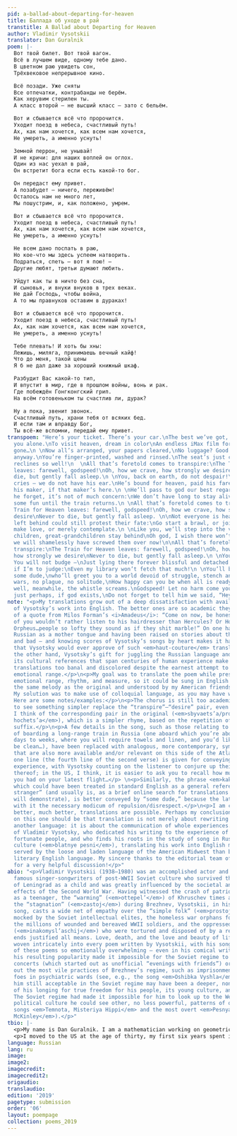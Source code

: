 ```yaml
---
pid: a-ballad-about-departing-for-heaven
title: Баллада об уходе в рай
transtitle: A Ballad about Departing for Heaven
author: Vladimir Vysotskii
translator: Dan Guralnik
poem: |-
  Вот твой билет. Вот твой вагон.
  Всё в лучшем виде, одному тебе дано.
  В цветном раю увидеть сон,
  Трёхвековое непрерывное кино.

  Всё позади. Уже сняты
  Все отпечатки, контрабанды не берём.
  Как херувим стерилен ты.
  А класс второй — не высший класс — зато с бельём.

  Вот и сбывается всё что пророчится.
  Уходит поезд в небеса, счастливый путь!
  Ах, как нам хочется, как всем нам хочется,
  Не умереть, а именно уснуть!

  Земной перрон, не унывай!
  И не кричи: для наших воплей он оглох.
  Один из нас уехал в рай,
  Он встретит бога если есть какой-то бог.

  Он передаст ему привет.
  А позабудет — ничего, переживём!
  Осталось нам не много лет,
  Мы пошустрим, и, как положено, умрем.

  Вот и сбывается всё что пророчится.
  Уходит поезд в небеса, счастливый путь!
  Ах, как нам хочется, как всем нам хочется,
  Не умереть, а именно уснуть!

  Не всем дано поспать в раю,
  Но кое-что мы здесь успеем натворить.
  Подраться, спеть — вот я пою! —
  Другие любят, третьи думают любить.

  Уйдут как ты в ничто без сна,
  И сыновья, и внуки внуков в трех веках.
  Не дай Господь, чтобы война,
  А то мы правнуков оставим в дураках!

  Вот и сбывается всё что пророчится.
  Уходит поезд в небеса, счастливый путь!
  Ах, как нам хочется, как всем нам хочется,
  Не умереть, а именно уснуть!

  Тебе плевать! И хоть бы хны:
  Лежишь, миляга, принимаешь вечный кайф!
  Что до меня, такой цены
  Я б не дал даже за хороший книжный шкаф.

  Разбудит Вас какой-то тип,
  И впустит в мир, где в прошлом войны, вонь и рак.
  Где побеждён Гонгконгский грип.
  На всём готовеньком ты счастлив ли, дурак?

  Ну а пока, звенит звонок.
  Счастливый путь, храни тебя от всяких бед.
  И если там и вправду Бог,
  Ты всё-же вспомни, передай ему привет.
transpoem: "Here’s your ticket. There’s your car.\nThe best we’ve got, it’s all for
  you alone.\nTo visit heaven, dream in color\nAn endless iMax film for when you’re
  gone…\n \nNow all’s arranged, your papers cleared,\nNo luggage? Good! We take none
  anyway.\nYou’re finger-printed, washed and rinsed.\nThe seat’s just coach, but it
  reclines so well!\n  \nAll that’s foretold comes to transpire:\nThe Train for Heaven
  leaves: farewell, godspeed!\nOh, how we crave, how strongly we desire\nNever to
  die, but gently fall asleep.\n \nYou, back on earth, do not despair!\nAnd save your
  cries — we do not have his ear.\nHe’s bound for heaven, paid his fare,\nHe’ll meet
  his maker, if that maker’s here.\n \nHe’ll pass to god our best regards;\nShould
  he forget, it’s not of much concern:\nWe don’t have long to stay alive;\nWe'll have
  some fun until the train returns.\n \nAll that’s foretold comes to transpire:\nThe
  Train for Heaven leaves: farewell, godspeed!\nOh, how we crave, how strongly we
  desire\nNever to die, but gently fall asleep. \n\nNot everyone is heaven-bound.\nThose
  left behind could still protest their fate:\nGo start a brawl, or join my song,\nPerhaps
  make love, or merely contemplate.\n \nLike you, we’ll step into the void,\nAs our
  children, great-grandchildren stay behind\nOh god, I wish there won’t be wars\nOr
  we will shamelessly have screwed them over now!\n\nAll that’s foretold comes to
  transpire:\nThe Train for Heaven leaves: farewell, godspeed!\nOh, how we crave,
  how strongly we desire\nNever to die, but gently fall asleep.\n \nYou do not care!
  You will not budge –\nJust lying there forever blissful and detached.\nYou’ve overpaid,
  if I’m to judge:\nEven my library won’t fetch that much!\n \nYou’ll be awoken by
  some dude,\nwho’ll greet you to a world devoid of struggle, stench and dread. \nNo
  wars, no plague, no solitude,\nHow happy can you be when all is ready-made?\n\nAh
  well, meanwhile, the whistle screams.\nGodspeed! Let no harm come your way.\nAnd,
  just perhaps, if god exists,\nDo not forget to tell him we said, “Hey!”"
note: "<p>My translations grow out of a deep dissatisfaction with available translations
  of Vysotsky’s work into English. The better ones are so academic they remind me
  of a quote from Milos Forman’s <i>Amadeus</i>: “Come on now, be honest! Which one
  of you wouldn’t rather listen to his hairdresser than Hercules? Or Horatius, or
  Orpheus…people so lofty they sound as if they shit marble!” On one hand, knowing
  Russian as a mother tongue and having been raised on stories about the USSR — good
  and bad — and knowing scores of Vysotsky’s songs by heart makes it hard to believe
  that Vysotsky would ever approve of such <em>haut-couture</em> translations. On
  the other hand, Vysotsky’s gift for juggling the Russian language and harnessing
  its cultural references that span centuries of human experience make most fan-made
  translations too banal and discolored despite the earnest attempt to convey his
  emotional range.</p>\n<p>My goal was to translate the poem while preserving its
  emotional range, rhythm, and measure, so it could be sung in English as a song to
  the same melody as the original and understood by my American friends and family.
  My solution was to make use of colloquial language, as you may have well noticed.
  Here are some notes/examples:</p>\n<p>The chorus is still too academic. I’d love
  to see something simpler replace the “transpire”–“desire” pair, even more so when
  I think of the corresponding pair in the original (<em>sbyvaets’a/prorochits’a –
  hochets’a</em>), which is a simpler rhyme, based on the repetition of a ubiquitous
  suffix.</p>\n<p>A few details in the song, such as those relating to the experience
  of boarding a long-range train in Russia (one aboard which you’re about to spend
  days to weeks, where you will require towels and linen, and you’d like those to
  be clean…), have been replaced with analogous, more contemporary, symbols of comfort
  that are also more available and/or relevant on this side of the Atlantic. Just
  one line (the fourth line of the second verse) is given for conveying the train
  experience, with Vysotsky counting on the listener to conjure up their own memories
  thereof; in the US, I think, it is easier to ask you to recall how much leg room
  you had on your latest flight…</p> \n<p>Similarly, the phrase <em>kakoj-to tip</em>,
  which could have been treated in standard English as a general reference to “some
  stranger” (and usually is, as a brief online search for translations of this song
  will demonstrate), is better conveyed by “some dude,” because the latter does carry
  with it the necessary modicum of repulsion/disrespect.</p>\n<p>I am certain that
  better, much better, translations are possible. Perhaps my conclusion from working
  on this one should be that translation is not merely about rewriting sentences in
  another language: it is about the communication of whole experiences. In the case
  of Vladimir Vysotsky, who dedicated his writing to the experience of life by less
  fortunate people, and who finds his roots in the study of song in Russian criminal
  culture (<em>blatnye pesni</em>), translating his work into English may be better
  served by the loose and laden language of the American Midwest than by the standard,
  literary English language. My sincere thanks to the editorial team of <em>DoubleSpeak</em>
  for a very helpful discussion!</p>"
abio: "<p>Vladimir Vysotskii (1938–1980) was an accomplished actor and one of the
  famous singer-songwriters of post-WWII Soviet culture who survived the blockade
  of Leningrad as a child and was greatly influenced by the societal and cultural
  effects of the Second World War. Having witnessed the crash of patriotic Stalinism
  as a teenager, the “warming” (<em>ottepel’</em>) of Khruschev times and finally,
  the “stagnation” (<em>zastoj</em>) during Brezhnev, Vysotskii, in his poetry and
  song, casts a wide net of empathy over the “simple folk” (<em>prostoj narod</em>)
  mocked by the Soviet intellectual elites, the homeless war orphans forced into crime,
  the millions of wounded and bereaved WWII soldiers, and the oppressed non-conformists
  (<em>inakomysl’aschij</em>) who were tortured and disposed of by a regime whose
  ends justified all means. Love, death, and the love and beauty of life are themes
  woven intricately into every poem written by Vysotskii, with his song renditions
  of these poems so emotionally overwhelming – even in his comical writing – that
  his resulting popularity made it impossible for the Soviet regime to suppress his
  concerts (which started out as unofficial “evenings with friends”) or even his calling
  out the most vile practices of Brezhnev’s regime, such as imprisonment of political
  foes in psychiatric wards (see, e.g., the song <em>Oshibka Vyshla</em>). What made
  him still acceptable in the Soviet regime may have been a deeper, non-trivial side
  of his longing for true freedom for his people, its young culture, and its ideals.
  The Soviet regime had made it impossible for him to look up to the West, in whose
  political culture he could see other, no less powerful, patterns of oppression (see
  songs <em>Temnota, Misteriya Hippi</em> and the most overt <em>Pesnya o mistere
  McKinley</em>).</p>"
tbio: |-
  <p>My name is Dan Guralnik. I am a mathematician working on geometric/topological methods for knowledge representation at Kod*Lab (Penn ESE) and am with Robert Ghrist’s group at the department of mathematics. I was born in Israel in 1975, raised by my Russian-Jewish parents, who introduced me to Vysotskii when I was about nine (or was it ten?) years old. He was a hero to them.</p>
  <p>I moved to the US at the age of thirty, my first six years spent in the “Bible Belt” (specifically Vanderbilt and the University of Oklahoma), where I learned many new things about English. This weekend is yet another anniversary of my dad’s passing (11/17/1939–10/20/2001) of lung cancer. Like every cool dude in his days (Vladimir Vysotskii included), Dad used to smoke a lot. The song I’ve attempted to translate here is the song I played for the small gathering at his funeral – a song celebrating life in what seems a singularly Russian way, painting heaven as the best of all worlds, save one: ours.</p>
language: Russian
lang: ru
image: 
image2: 
imagecredit: 
imagecredit2: 
origaudio: 
translaudio: 
edition: '2019'
pagetype: submission
order: '06'
layout: poempage
collection: poems_2019
---
```

